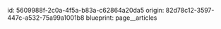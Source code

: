 id: 5609988f-2c0a-4f5a-b83a-c62864a20da5
origin: 82d78c12-3597-447c-a532-75a99a1001b8
blueprint: page__articles
